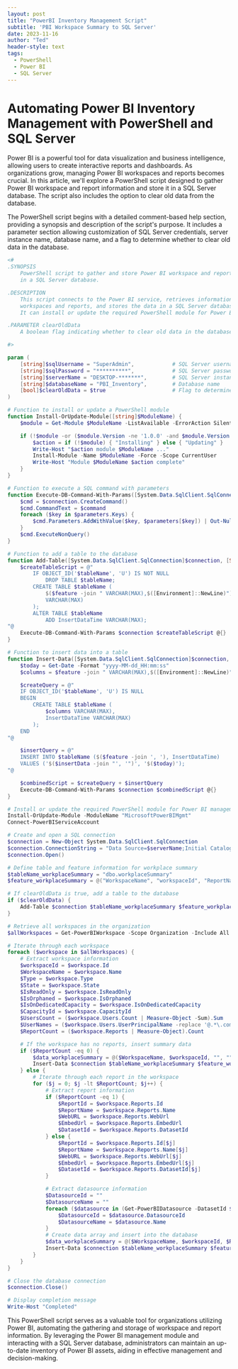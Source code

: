 ```yaml
---
layout: post
title: "PowerBI Inventory Management Script"
subtitle: 'PBI Workspace Summary to SQL Server'
date: 2023-11-16
author: "Ted"
header-style: text
tags:
  - PowerShell
  - Power BI
  - SQL Server
---
```


# Automating Power BI Inventory Management with PowerShell and SQL Server

Power BI is a powerful tool for data visualization and business intelligence, allowing users to create interactive reports and dashboards. As organizations grow, managing Power BI workspaces and reports becomes crucial. In this article, we'll explore a PowerShell script designed to gather Power BI workspace and report information and store it in a SQL Server database. The script also includes the option to clear old data from the database.

The PowerShell script begins with a detailed comment-based help section, providing a synopsis and description of the script's purpose. It includes a parameter section allowing customization of SQL Server credentials, server instance name, database name, and a flag to determine whether to clear old data in the database.

```powershell
<#
.SYNOPSIS
    PowerShell script to gather and store Power BI workspace and report information 
    in a SQL Server database.

.DESCRIPTION
    This script connects to the Power BI service, retrieves information about 
    workspaces and reports, and stores the data in a SQL Server database. 
    It can install or update the required PowerShell module for Power BI management.

.PARAMETER clearOldData
    A boolean flag indicating whether to clear old data in the database.

#>

param (
    [string]$sqlUsername = "SuperAdmin",            # SQL Server username
    [string]$sqlPassword = "**********",            # SQL Server password
    [string]$serverName = "DESKTOP-*******",        # SQL Server instance name
    [string]$databaseName = "PBI_Inventory",        # Database name
    [bool]$clearOldData = $true                     # Flag to determine whether to clear old data
)

# Function to install or update a PowerShell module
function Install-OrUpdate-Module([string]$ModuleName) {
    $module = Get-Module $ModuleName -ListAvailable -ErrorAction SilentlyContinue

    if (!$module -or ($module.Version -ne '1.0.0' -and $module.Version -le '1.0.410')) {
        $action = if (!$module) { "Installing" } else { "Updating" }
        Write-Host "$action module $ModuleName ..."
        Install-Module -Name $ModuleName -Force -Scope CurrentUser
        Write-Host "Module $ModuleName $action complete"
    }
}

# Function to execute a SQL command with parameters
function Execute-DB-Command-With-Params([System.Data.SqlClient.SqlConnection]$connection, [String]$command, [Hashtable]$parameters) {
    $cmd = $connection.CreateCommand()
    $cmd.CommandText = $command
    foreach ($key in $parameters.Keys) {
        $cmd.Parameters.AddWithValue($key, $parameters[$key]) | Out-Null
    }
    $cmd.ExecuteNonQuery()
}

# Function to add a table to the database
function Add-Table([System.Data.SqlClient.SqlConnection]$connection, [String]$tableName, [String[]]$feature) {
    $createTableScript = @"
        IF OBJECT_ID('$tableName', 'U') IS NOT NULL
            DROP TABLE $tableName;
        CREATE TABLE $tableName (
            $($feature -join " VARCHAR(MAX),$([Environment]::NewLine)")
            VARCHAR(MAX)
        );
        ALTER TABLE $tableName
            ADD InsertDataTime VARCHAR(MAX);
"@
    Execute-DB-Command-With-Params $connection $createTableScript @{}
}

# Function to insert data into a table
function Insert-Data([System.Data.SqlClient.SqlConnection]$connection, [String]$tableName, [String[]]$feature, [String[]]$insertData) {
    $today = Get-Date -Format "yyyy-MM-dd_HH:mm:ss"
    $columns = $feature -join " VARCHAR(MAX),$([Environment]::NewLine)"

    $createQuery = @"
    IF OBJECT_ID('$tableName', 'U') IS NULL
    BEGIN
        CREATE TABLE $tableName (
            $columns VARCHAR(MAX),
            InsertDataTime VARCHAR(MAX)
        );
    END
"@

    $insertQuery = @"
    INSERT INTO $tableName ($($feature -join ', '), InsertDataTime)
    VALUES ('$($insertData -join "', '")', '$($today)');
"@

    $combinedScript = $createQuery + $insertQuery
    Execute-DB-Command-With-Params $connection $combinedScript @{}
}

# Install or update the required PowerShell module for Power BI management
Install-OrUpdate-Module -ModuleName "MicrosoftPowerBIMgmt"
Connect-PowerBIServiceAccount 

# Create and open a SQL connection
$connection = New-Object System.Data.SqlClient.SqlConnection
$connection.ConnectionString = "Data Source=$serverName;Initial Catalog=$databaseName;User Id=$sqlUsername;Password=$sqlPassword;"
$connection.Open()

# Define table and feature information for workplace summary
$tableName_workplaceSummary = "dbo.workplaceSummary"
$feature_workplaceSummary = @("WorkspaceName", "workspaceId", "ReportName", "ReportId", "DatasourceName", "DatasourceId", "Type", "State", "IsReadOnly", "IsOrphaned", "IsOnDedicatedCapacity", "CapacityId", "WebURL", "EmbedUrl", "UsersCount", "UsersNames")

# If clearOldData is true, add a table to the database
if ($clearOldData) {
    Add-Table $connection $tableName_workplaceSummary $feature_workplaceSummary
}

# Retrieve all workspaces in the organization
$allWorkspaces = Get-PowerBIWorkspace -Scope Organization -Include All

# Iterate through each workspace
foreach ($workspace in $allWorkspaces) {
    # Extract workspace information
    $workspaceId = $workspace.Id
    $WorkspaceName = $workspace.Name
    $Type = $workspace.Type
    $State = $workspace.State
    $IsReadOnly = $workspace.IsReadOnly
    $IsOrphaned = $workspace.IsOrphaned
    $IsOnDedicatedCapacity = $workspace.IsOnDedicatedCapacity
    $CapacityId = $workspace.CapacityId
    $UsersCount = ($workspace.Users.Count | Measure-Object -Sum).Sum
    $UserNames = ($workspace.Users.UserPrincipalName -replace '@.*\.com') -join ', '
    $ReportCount = ($workspace.Reports | Measure-Object).Count

    # If the workspace has no reports, insert summary data
    if ($ReportCount -eq 0) {
        $data_workplaceSummary = @($WorkspaceName, $workspaceId, "", "", "", "", $Type, $State, $IsReadOnly, $IsOrphaned, $IsOnDedicatedCapacity, $CapacityId, "", "", $UsersCount, $UserNames)
        Insert-Data $connection $tableName_workplaceSummary $feature_workplaceSummary $data_workplaceSummary
    } else {
        # Iterate through each report in the workspace
        for ($j = 0; $j -lt $ReportCount; $j++) {
            # Extract report information
            if ($ReportCount -eq 1) {
                $ReportId = $workspace.Reports.Id
                $ReportName = $workspace.Reports.Name
                $WebURL = $workspace.Reports.WebUrl
                $EmbedUrl = $workspace.Reports.EmbedUrl
                $DatasetId = $workspace.Reports.DatasetId
            } else {
                $ReportId = $workspace.Reports.Id[$j]
                $ReportName = $workspace.Reports.Name[$j]
                $WebURL = $workspace.Reports.WebUrl[$j]
                $EmbedUrl = $workspace.Reports.EmbedUrl[$j]
                $DatasetId = $workspace.Reports.DatasetId[$j]
            }

            # Extract datasource information
            $DatasourceId = ""
            $DatasourceName = ""
            foreach ($datasource in (Get-PowerBIDatasource -DatasetId $DatasetId -WorkspaceId $workspaceId)) {
                $DatasourceId = $datasource.DatasourceId
                $DatasourceName = $datasource.Name
            }
            # Create data array and insert into the database
            $data_workplaceSummary = @($WorkspaceName, $workspaceId, $ReportName, $ReportId, $DatasourceName, $DatasourceId, $Type, $State, $IsReadOnly, $IsOrphaned, $IsOnDedicatedCapacity, $CapacityId, $WebURL, $EmbedUrl, $UsersCount, $UserNames)
            Insert-Data $connection $tableName_workplaceSummary $feature_workplaceSummary $data_workplaceSummary
        }
    }
}

# Close the database connection
$connection.Close()

# Display completion message
Write-Host "Completed"
```

This PowerShell script serves as a valuable tool for organizations utilizing Power BI, automating the gathering and storage of workspace and report information. By leveraging the Power BI management module and interacting with a SQL Server database, administrators can maintain an up-to-date inventory of Power BI assets, aiding in effective management and decision-making.
